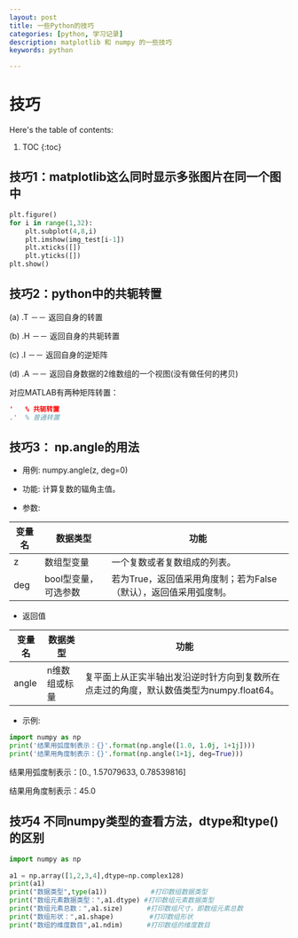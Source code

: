 ```yaml
---
layout: post
title: 一些Python的技巧
categories: [python, 学习记录]
description: matplotlib 和 numpy 的一些技巧
keywords: python

---
```


# 技巧

Here's the table of contents:

1. TOC
{:toc}

## 技巧1：matplotlib这么同时显示多张图片在同一个图中

```python
plt.figure()
for i in range(1,32):
    plt.subplot(4,8,i)
    plt.imshow(img_test[i-1])
    plt.xticks([])
    plt.yticks([])
plt.show()
```

## 技巧2：python中的共轭转置

(a) .T －－ 返回自身的转置

(b) .H －－ 返回自身的共轭转置

(c) .I －－ 返回自身的逆矩阵

(d) .A －－ 返回自身数据的2维数组的一个视图(没有做任何的拷贝)

对应MATLAB有两种矩阵转置：

```matlab
'   % 共轭转置
.'  % 普通转置
```

## 技巧3： np.angle的用法
- 用例:
numpy.angle(z, deg=0)

- 功能:
计算复数的辐角主值。

- 参数:


| 变量名 |	数据类型 | 功能 |
|-|-|-|
|z|数组型变量|一个复数或者复数组成的列表。|
|deg|	bool型变量，可选参数	|若为True，返回值采用角度制；若为False（默认），返回值采用弧度制。|

- 返回值


|变量名	|数据类型 |功能 |
|-|-|-|
|angle	|n维数组或标量	|复平面上从正实半轴出发沿逆时针方向到复数所在点走过的角度，默认数值类型为numpy.float64。|


- 示例:
```python
import numpy as np
print('结果用弧度制表示：{}'.format(np.angle([1.0, 1.0j, 1+1j])))
print('结果用角度制表示：{}'.format(np.angle(1+1j, deg=True)))
```

结果用弧度制表示：[0., 1.57079633, 0.78539816]

结果用角度制表示：45.0

## 技巧4 不同numpy类型的查看方法，dtype和type()的区别

```python
import numpy as np  
  
a1 = np.array([1,2,3,4],dtype=np.complex128)  
print(a1)  
print("数据类型",type(a1))           #打印数组数据类型  
print("数组元素数据类型：",a1.dtype) #打印数组元素数据类型  
print("数组元素总数：",a1.size)      #打印数组尺寸，即数组元素总数  
print("数组形状：",a1.shape)         #打印数组形状  
print("数组的维度数目",a1.ndim)      #打印数组的维度数目  
```
